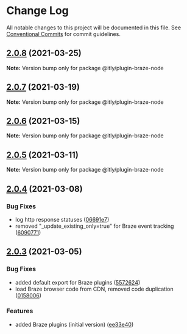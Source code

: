# Change Log

All notable changes to this project will be documented in this file.
See [Conventional Commits](https://conventionalcommits.org) for commit guidelines.

## [2.0.8](https://github.com/iterativelyhq/itly-sdk/compare/v2.0.7...v2.0.8) (2021-03-25)

**Note:** Version bump only for package @itly/plugin-braze-node





## [2.0.7](https://github.com/iterativelyhq/itly-sdk/compare/v2.0.6...v2.0.7) (2021-03-19)

**Note:** Version bump only for package @itly/plugin-braze-node





## [2.0.6](https://github.com/iterativelyhq/itly-sdk/compare/v2.0.5...v2.0.6) (2021-03-15)

**Note:** Version bump only for package @itly/plugin-braze-node





## [2.0.5](https://github.com/iterativelyhq/itly-sdk/compare/v2.0.4...v2.0.5) (2021-03-11)

**Note:** Version bump only for package @itly/plugin-braze-node





## [2.0.4](https://github.com/iterativelyhq/itly-sdk/compare/v2.0.3...v2.0.4) (2021-03-08)


### Bug Fixes

* log http response statuses ([06691e7](https://github.com/iterativelyhq/itly-sdk/commit/06691e7f70054e66127d57c37656cfd1d018305e))
* removed "_update_existing_only=true" for Braze event tracking ([6090771](https://github.com/iterativelyhq/itly-sdk/commit/6090771403356e905ae3dd8e5d6137a126ba5c40))





## [2.0.3](https://github.com/iterativelyhq/itly-sdk/compare/v2.0.2...v2.0.3) (2021-03-05)


### Bug Fixes

* added default export for Braze plugins ([5572624](https://github.com/iterativelyhq/itly-sdk/commit/55726246032d7e7abbbad891db3bc3276dce984c))
* load Braze browser code from CDN, removed code duplication ([0158006](https://github.com/iterativelyhq/itly-sdk/commit/0158006984a3dd63d092bf966af196ea0e5c75e9))


### Features

* added Braze plugins (initial version) ([ee33e40](https://github.com/iterativelyhq/itly-sdk/commit/ee33e40ba4f2af56b8de75c8314f8a72bd615e60))
